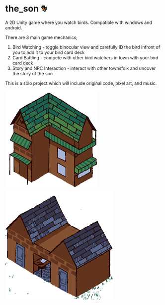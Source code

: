 # the_son ![robin](https://github.com/Failed-Captcha2/the_son/blob/bd03f0142731c72497af779c1115c06ce8919fc1/the%20son/Assets/Art/Birds/robin.png)
A 2D Unity game where you watch birds. Compatible with windows and android. 

There are 3 main game mechanics;
1. Bird Watching - toggle binocular view and carefully ID the bird infront of you to add it to your bird card deck
2. Card Battling - compete with other bird watchers in town with your bird card deck
3. Story and NPC Interaction - interact with other townsfolk and uncover the story of the son

This is a solo project which will include original code, pixel art, and music.

![house1](https://github.com/Failed-Captcha2/the_son/blob/bd03f0142731c72497af779c1115c06ce8919fc1/the%20son/Assets/Art/Buildings/house1.png)
![house3](https://github.com/Failed-Captcha2/the_son/blob/bd03f0142731c72497af779c1115c06ce8919fc1/the%20son/Assets/Art/Buildings/house3.png)
